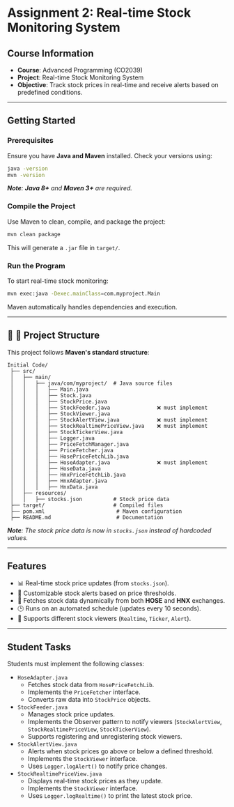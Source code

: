 # Assignment 2: Real-time Stock Monitoring System

## Course Information

-   **Course**: Advanced Programming (CO2039)
-   **Project**: Real-time Stock Monitoring System
-   **Objective**: Track stock prices in real-time and receive alerts based on predefined conditions.

---

## Getting Started

### Prerequisites

Ensure you have **Java and Maven** installed. Check your versions using:

```sh
java -version
mvn -version
```

<i>**Note**: **Java 8+** and **Maven 3+** are required.</i>

### Compile the Project

Use Maven to clean, compile, and package the project:

```sh
mvn clean package
```

This will generate a `.jar` file in `target/`.

### Run the Program

To start real-time stock monitoring:

```sh
mvn exec:java -Dexec.mainClass=com.myproject.Main
```

Maven automatically handles dependencies and execution.

---

## **📌 📂 Project Structure**

This project follows **Maven's standard structure**:

```
Initial Code/
 ├── src/
 │   ├── main/
 │   │   ├── java/com/myproject/  # Java source files
 │   │   │   ├── Main.java
 │   │   │   ├── Stock.java
 │   │   │   ├── StockPrice.java
 │   │   │   ├── StockFeeder.java               ❌ must implement
 │   │   │   ├── StockViewer.java
 │   │   │   ├── StockAlertView.java            ❌ must implement
 │   │   │   ├── StockRealtimePriceView.java    ❌ must implement
 │   │   │   ├── StockTickerView.java
 │   │   │   ├── Logger.java
 │   │   │   ├── PriceFetchManager.java
 │   │   │   ├── PriceFetcher.java
 │   │   │   ├── HosePriceFetchLib.java
 │   │   │   ├── HoseAdapter.java               ❌ must implement
 │   │   │   ├── HoseData.java
 │   │   │   ├── HnxPriceFetchLib.java
 │   │   │   ├── HnxAdapter.java
 │   │   │   ├── HnxData.java
 │   ├── resources/
 │   │   ├── stocks.json          # Stock price data
 ├── target/                      # Compiled files
 ├── pom.xml                       # Maven configuration
 ├── README.md                     # Documentation
```

<i>**Note**: The stock price data is now in `stocks.json` instead of hardcoded values.</i>

---

## Features

-   📊 Real-time stock price updates (from `stocks.json`).
-   🔔 Customizable stock alerts based on price thresholds.
-   📡 Fetches stock data dynamically from both **HOSE** and **HNX** exchanges.
-   🕒 Runs on an automated schedule (updates every 10 seconds).
-   🔄 Supports different stock viewers (`Realtime`, `Ticker`, `Alert`).

---

## Student Tasks

Students must implement the following classes:

-   `HoseAdapter.java`
    -   Fetches stock data from `HosePriceFetchLib`.
    -   Implements the `PriceFetcher` interface.
    -   Converts raw data into `StockPrice` objects.
-   `StockFeeder.java`
    -   Manages stock price updates.
    -   Implements the Observer pattern to notify viewers (`StockAlertView`, `StockRealtimePriceView`, `StockTickerView`).
    -   Supports registering and unregistering stock viewers.
-   `StockAlertView.java`
    -   Alerts when stock prices go above or below a defined threshold.
    -   Implements the `StockViewer` interface.
    -   Uses `Logger.logAlert()` to notify price changes.
-   `StockRealtimePriceView.java`
    -   Displays real-time stock prices as they update.
    -   Implements the `StockViewer` interface.
    -   Uses `Logger.logRealtime()` to print the latest stock price.
